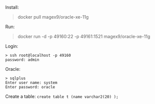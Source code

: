 
Install: 
> docker pull magex9/oracle-xe-11g

Run:
> docker run -d -p 49160:22 -p 49161:1521 magex9/oracle-xe-11g

Login:
```
> ssh root@localhost -p 49160
password: admin
```

Oracle:
```
> sqlplus
Enter user name: system
Enter password: oracle
```

Create a table:
```create table t (name varchar2(20) );```


